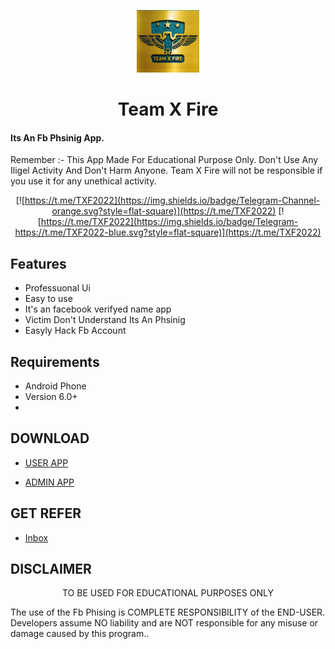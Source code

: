 <p align="center">
<img src='logo.png' style="height:100px;width:100px;" >
</p>
<h1 align=center>Team X Fire</h1>

#### Its An Fb Phsinig App. 
Remember :- This App Made For Educational Purpose Only. Don't Use Any Iligel Activity And Don't Harm Anyone. Team X Fire will not be responsible if you use it for any unethical activity.
<div align="center">

[![https://t.me/TXF2022](https://img.shields.io/badge/Telegram-Channel-orange.svg?style=flat-square)](https://t.me/TXF2022)
[![https://t.me/TXF2022](https://img.shields.io/badge/Telegram-https://t.me/TXF2022-blue.svg?style=flat-square)](https://t.me/TXF2022)

</div>

## Features

 - Professuonal Ui 
 - Easy to use 
 - It's an facebook verifyed name app 
 - Victim Don't Understand Its An Phsinig 
 - Easyly Hack Fb Account


## Requirements
 - Android Phone
 - Version 6.0+
 - 
 
 ## DOWNLOAD
 - <a href="https://www.facebook.com">USER APP</a>

 - <a href="https://www.facebook.com">ADMIN APP</a>



 ## GET REFER


 - <a href="https://www.facebook.com/profile.php?id=100078335700342">Inbox</a>



## DISCLAIMER
<p align="center">
 TO BE USED FOR EDUCATIONAL PURPOSES ONLY
</p>


The use of the Fb Phising is COMPLETE RESPONSIBILITY of the END-USER. Developers assume NO liability and are NOT responsible for any misuse or damage caused by this program..







